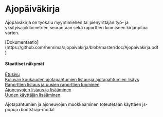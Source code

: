 # Ajopäiväkirja
<p>
Ajopäiväkirja on työkalu myyntimiehen tai pienyrittäjän työ- ja yksityisajokilometrien seurantaan sekä raporttien luomiseen kirjanpitoa varten.
</p>
[Dokumentaatio](https://github.com/henrima/ajopaivakirja/blob/master/doc/Ajopaivakirja.pdf)  
   
  
  
#### Staattiset näkymät
[Etusivu](http://hcmalkki.users.cs.helsinki.fi/apk/)  
[Kuluvan kuukauden ajotapahtumien listausja ajotapahtumien lisäys](http://hcmalkki.users.cs.helsinki.fi/apk/kuluvakk)  
[Raporttien listaus ja uusien raporttien luominen](http://hcmalkki.users.cs.helsinki.fi/apk/raportit)  
[Ajoneuvojen listaus ja lisääminen](http://hcmalkki.users.cs.helsinki.fi/apk/ajoneuvot)  
[Uuden käyttäjän lisääminen](http://hcmalkki.users.cs.helsinki.fi/apk/rekisteroidy)  
  
Ajotapahtumien ja ajoneuvojen muokkaaminen toteutetaan käyttäen js-popup+bootstrap-modal  
